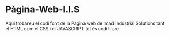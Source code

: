 # Pàgina-Web-I.I.S
Aqui trobareu el codi font de la Pagina web de Imad Industrial Solutions tant el HTML com el CSS i el JAVASCRIPT tot és codi lliure
